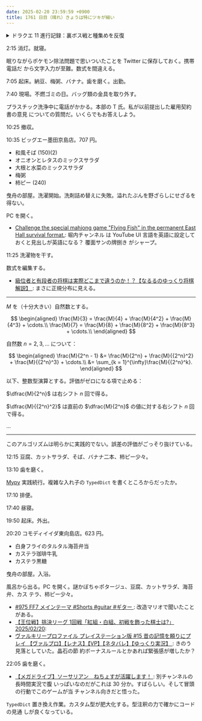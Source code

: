 ```yaml
---
date: 2025-02-20 23:59:59 +0900
title: 1761 日目（晴れ）きょうは特にツキが細い
---
```


<details><summary>ドラクエ 11 進行記録：裏ボス戦と種集めを反復</summary>
<p>マルティナの HP が 999 になったところで裏ボス戦のやり易さを試す。全然楽になっていない。
裏ボスの火力が高すぎて焼け石に水ということか。</p>

<p>天馬の塔。主人公の HP を 940 に上げておく。
種稼ぎをしていると余計な魔物が登場したときに困る。にげる連発で戦闘を飛ばすことにする。
すると、逃走失敗時に味方がゾーンに入ることがけっこうあることに気づく。
今度から裏ボス戦を後回しにするか？</p>
</details>

2:15 消灯。就寝。

眠りながらポケモン除法問題で思いついたことを Twitter に保存しておく。携帯電話だ
から文字入力が至難。数式を間違える。

7:05 起床。納豆、梅粥、バナナ。歯を磨く。出勤。

7:40 現場。不燃ゴミの日。バッグ類の金具を取り外す。

プラスチック洗浄中に電話がかかる。本部の T 氏。私が以前提出した雇用契約書の意見
についての質問だ。いくらでもお答えしよう。

10:25 撤収。

10:35 ビッグエー墨田京島店。707 円。

* 和風そば (150)(2)
* オニオンとレタスのミックスサラダ
* 大根と水菜のミックスサラダ
* 梅粥
* 柿ピー (240)

曳舟の部屋。洗濯開始。洗剤詰め替えに失敗。溢れたぶんを野ざらしにせざるを得ない。

PC を開く。

* [Challenge the special mahjong game "Flying Fish" in the permanent East Hall
  survival format.](https://www.youtube.com/watch?v=OA_FOBxT_P4): 堀内チャンネル
  は YouTube UI 言語を英語に設定しておくと見出しが英語になる？ 覆面サンの牌捌き
  がシャープ。

11:25 洗濯物を干す。

数式を編集する。

* [級位者と有段者の将棋は実際どこまで違うのか！？【なるるのゆっくり将棋解説】
  ](https://www.youtube.com/watch?v=xKMUOgYSTUU): まさに正規分布に見える。

----

$M$ を（十分大きい）自然数とする。

$$
\begin{aligned}
\frac{M}{3} = \frac{M}{4} + \frac{M}{4^2} + \frac{M}{4^3} + \cdots.\\
\frac{M}{7} = \frac{M}{8} + \frac{M}{8^2} + \frac{M}{8^3} + \cdots.\\
\end{aligned}
$$

自然数 ${n = 2, 3, \dots}$ について：

$$
\begin{aligned}
\frac{M}{2^n - 1} &= \frac{M}{2^n} + \frac{M}{{2^n}^2} + \frac{M}{{2^n}^3} + \cdots.\\
&= \sum_{k = 1}^{\infty}\frac{M}{{2^n}^k}.
\end{aligned}
$$

以下、整数型演算とする。評価がゼロになる項で止める：

$\dfrac{M}{2^n}$ は右シフト $n$ 回で得る。

$\dfrac{M}{{2^n}^2}$ は直前の $\dfrac{M}{2^n}$ の値に対する右シフト $n$ 回で得る。

...

----

このアルゴリズムは明らかに実践的でない。誤差の評価がごっそり抜けている。

12:15 豆腐、カットサラダ、そば、バナナ二本、柿ピー少々。

13:10 歯を磨く。

[Mypy] 実践続行。複雑な入れ子の `TypedDict` を書くところからだったか。

17:10 排便。

17:40 昼寝。

19:50 起床。外出。

20:20 コモディイイダ東向島店。623 円。

* 白身フライのタルタル海苔弁当
* カステラ珈琲牛乳
* カステラ黒糖

曳舟の部屋。入浴。

風呂から出る。PC を開く。謎かぼちゃポタージュ、豆腐、カットサラダ、海苔弁、カス
テラ、柿ピー少々。

* [#975 FF7 メインテーマ #Shorts #guitar #ギター
  ](https://www.youtube.com/watch?v=4KvqL1jIznU): 改造マリオで聞いたことがある。
* [【王位戦】挑決リーグ 1回戦「紅組・白組、初戦を飾った棋士は?」
  2025/02/20](https://www.youtube.com/watch?v=nTvUlLAHTcI): 
* [ヴァルキリープロファイル プレイステーション版 #15 昔の記憶を頼りにプレイ
  【ヴァルプロ】【レナス】【VP】【ネタバレ】【ゆっくり実況】
  ](https://www.youtube.com/watch?v=iuIVOdtqHUk): きのう見落としていた。晶石の節
  約ボーナスルールとかあれば緊張感が増したか？

22:05 歯を磨く。

* [【メガドライブ】ソーサリアン　ねちょすが活躍します！
  ](https://www.youtube.com/watch?v=DLQwvB6L5pg): 別チャンネルの長時間実況で腹
  いっぱいなのだがこれは 30 分か。すばらしい。そして冒頭の行動でこのゲームが当
  チャンネル向きだと悟った。

`TypedDict` 置き換え作業。カスタム型が肥大化する。型注釈の力で確かにコードの見通
しが良くなっている。

[mypy]: <https://mypy.readthedocs.io/en/stable/>
